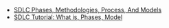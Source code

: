 - [ SDLC Phases, Methodologies, Process, And Models](https://www.softwaretestinghelp.com/software-development-life-cycle-sdlc/)
- [SDLC Tutorial: What is, Phases, Model](https://www.guru99.com/software-development-life-cycle-tutorial.html)